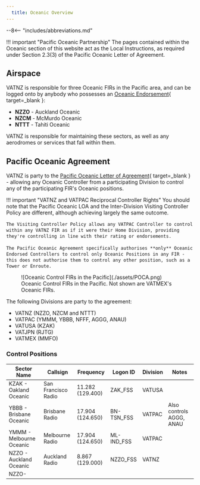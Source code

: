```yaml
---
  title: Oceanic Overview
---
```


--8<-- "includes/abbreviations.md"

!!! important "Pacific Oceanic Partnership"
    The pages contained within the Oceanic section of this website act as the Local Instructions, as required under Section 2.3(3) of the Pacific Oceanic Letter of Agreement.

## Airspace

VATNZ is responsible for three Oceanic FIRs in the Pacific area, and can be logged onto by anybody who possesses an [Oceanic Endorsement](https://www.vatnz.net/members/oceanic){ target=_blank }:

- **NZZO** - Auckland Oceanic
- **NZCM** - McMurdo Oceanic
- **NTTT** - Tahiti Oceanic

VATNZ is responsible for maintaining these sectors, as well as any aerodromes or services that fall within them. 

## Pacific Oceanic Agreement

VATNZ is party to the [Pacific Oceanic Letter of Agreement](https://www.vatnz.net/vatnz/policies/LOAs/pacific-oceanic-letter-agreement-v1-1-1/){ target=_blank } - allowing any Oceanic Controller from a participating Division to control any of the participating FIR's Oceanic positions. 

!!! important "VATNZ and VATPAC Reciprocal Controller Rights"
    You should note that the Pacific Oceanic LOA and the Inter-Division Visiting Controller Policy are different, although achieving largely the same outcome. 

    The Visiting Controller Policy allows any VATPAC Controller to control within any VATNZ FIR as if it were their Home Division, providing they're controlling in line with their rating or endorsements. 
    
    The Pacific Oceanic Agreement specifically authorises **only** Oceanic Endorsed Controllers to control only Oceanic Positions in any FIR - this does not authorise them to control any other position, such as a Tower or Enroute.

<figure markdown>
  ![Oceanic Control FIRs in the Pacific](./assets/POCA.png) 
  <figcaption>Oceanic Control FIRs in the Pacific. Not shown are VATMEX's Oceanic FIRs.</figcaption>
</figure>

The following Divisions are party to the agreement:

- VATNZ (NZZO, NZCM and NTTT)
- VATPAC (YMMM, YBBB, NFFF, AGGG, ANAU)
- VATUSA (KZAK)
- VATJPN (RJTG)
- VATMEX (MMFO)

### Control Positions

| Sector Name              | Callsign            | Frequency        | Logon ID   | Division | Notes                    |
| ------------------------ | ------------------- | ---------------- | ---------- | -------- | ------------------------ |
| KZAK - Oakland Oceanic   | San Francisco Radio | 11.282 (129.400) | ZAK_FSS    | VATUSA   |                          |
| YBBB - Brisbane Oceanic  | Brisbane Radio      | 17.904 (124.650) | BN-TSN_FSS | VATPAC   | Also controls AGGG, ANAU |
| YMMM - Melbourne Oceanic | Melbourne Radio     | 17.904 (124.650) | ML-IND_FSS | VATPAC   |                          |
| NZZO - Auckland Oceanic  | Auckland Radio      | 8.867 (129.000)  | NZZO_FSS   | VATNZ    |                          |
| NZZO- |                     |                  |            |          |                          |